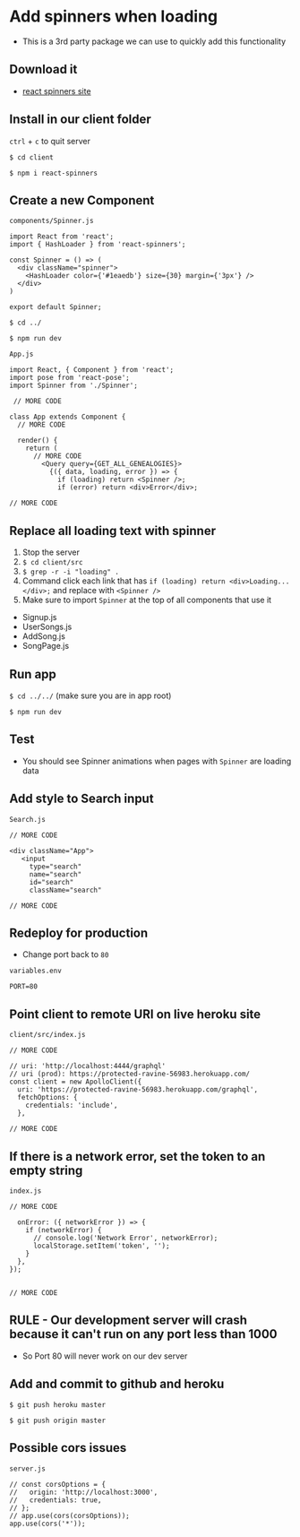 # Add spinners when loading
* This is a 3rd party package we can use to quickly add this functionality

## Download it
* [react spinners site](http://www.davidhu.io/react-spinners/)

## Install in our client folder
`ctrl` + `c` to quit server

`$ cd client`

`$ npm i react-spinners`

## Create a new Component
`components/Spinner.js`

```
import React from 'react';
import { HashLoader } from 'react-spinners';

const Spinner = () => (
  <div className="spinner">
    <HashLoader color={'#1eaedb'} size={30} margin={'3px'} />
  </div>
)

export default Spinner;
```

`$ cd ../`

`$ npm run dev`

`App.js`

```
import React, { Component } from 'react';
import pose from 'react-pose';
import Spinner from './Spinner';

 // MORE CODE

class App extends Component {
  // MORE CODE

  render() {
    return (
      // MORE CODE
        <Query query={GET_ALL_GENEALOGIES}>
          {({ data, loading, error }) => {
            if (loading) return <Spinner />;
            if (error) return <div>Error</div>;

// MORE CODE
```

## Replace all loading text with spinner
1. Stop the server
2. `$ cd client/src`
3. `$ grep -r -i "loading" .`
4. Command click each link that has `if (loading) return <div>Loading...</div>;` and replace with `<Spinner />`
5. Make sure to import `Spinner` at the top of all components that use it

* Signup.js
* UserSongs.js
* AddSong.js
* SongPage.js

## Run app
`$ cd ../../` (make sure you are in app root)

`$ npm run dev`

## Test
* You should see Spinner animations when pages with `Spinner` are loading data

## Add style to Search input
`Search.js`

```
// MORE CODE

<div className="App">
   <input
     type="search"
     name="search"
     id="search"
     className="search"

// MORE CODE
```

## Redeploy for production
* Change port back to `80`

`variables.env` 

``` 
PORT=80
```

## Point client to remote URI on live heroku site

`client/src/index.js`

```
// MORE CODE

// uri: 'http://localhost:4444/graphql'
// uri (prod): https://protected-ravine-56983.herokuapp.com/
const client = new ApolloClient({
  uri: 'https://protected-ravine-56983.herokuapp.com/graphql',
  fetchOptions: {
    credentials: 'include',
  },

// MORE CODE
```

## If there is a network error, set the token to an empty string

`index.js`

```
// MORE CODE

  onError: ({ networkError }) => {
    if (networkError) {
      // console.log('Network Error', networkError);
      localStorage.setItem('token', '');
    }
  },
});


// MORE CODE
```

## RULE - Our development server will crash because it can't run on any port less than 1000
* So Port 80 will never work on our dev server

## Add and commit to github and heroku
`$ git push heroku master`

`$ git push origin master`

## Possible cors issues
`server.js`

```
// const corsOptions = {
//   origin: 'http://localhost:3000',
//   credentials: true,
// };
// app.use(cors(corsOptions));
app.use(cors('*'));
```

